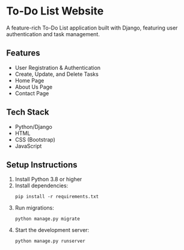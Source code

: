 # To-Do List Website

A feature-rich To-Do List application built with Django, featuring user authentication and task management.

## Features
- User Registration & Authentication
- Create, Update, and Delete Tasks
- Home Page
- About Us Page
- Contact Page

## Tech Stack
- Python/Django
- HTML
- CSS (Bootstrap)
- JavaScript

## Setup Instructions
1. Install Python 3.8 or higher
2. Install dependencies:
   ```
   pip install -r requirements.txt
   ```
3. Run migrations:
   ```
   python manage.py migrate
   ```
4. Start the development server:
   ```
   python manage.py runserver
   ```
